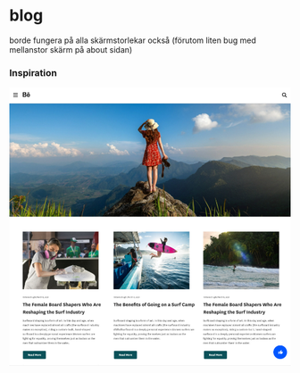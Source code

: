 # blog

borde fungera på alla skärmstorlekar också (förutom liten bug med mellanstor skärm på about sidan)

### Inspiration

![My Inspiration](inspiration.PNG)
